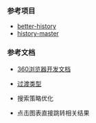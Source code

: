 ### 参考项目
- [better-history](https://chrome.google.com/webstore/detail/better-history/egehpkpgpgooebopjihjmnpejnjafefi)
- [history-master](https://chrome.google.com/webstore/detail/history-master/mkfgjjeggnmkbobjmelbjhdchcoadnin)

### 参考文档
- [360浏览器开发文档](http://open.se.360.cn/open/extension_dev/overview.html)
- [过渡类型](http://open.se.360.cn/open/extension_dev/history.html#transition_types)

- 搜索策略优化
- 点击图表直接跳转相关结果
